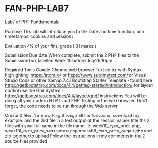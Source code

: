 # FAN-PHP-LAB7
Lab7 of PHP Fundamentals

Purpose
This lab will introduce you to the Date and time function, unix timestamps, cookies and sessions

Evaluation
4% of your final grade (  31 marks )

Submission Due date
When complete, submit the 2 PHP files to the Submission box labelled Week 10 before July26 10pm

Required Tools
Google Chrome web browser
Text editor with Syntax highlighting. https://atom.io/ or https://www.sublimetext.com/ or Visual Studio Code or other
Xampp 7.4.1
Bootstrap Starter Template - found here https://getbootstrap.com/docs/4.4/getting-started/introduction/
for layout control use the Grid System - https://getbootstrap.com/docs/4.4/layout/grid/
Instructions
You will be doing all your code in HTML and PHP, testing in the web browser. Don't forget, the code needs to be run through the Web server

Create 2 files. 1 are working through all the functions, download my example. and the 2nd file in a test output of the session values
title the 2 files with your full name in the file name i.e: week10_ryan_price.php, week10l_ryan_price_sessiontest.php and lab8_ryan_price_output.php and zip together to upload
Follow the instructions in my comments in the 2 source files provided 